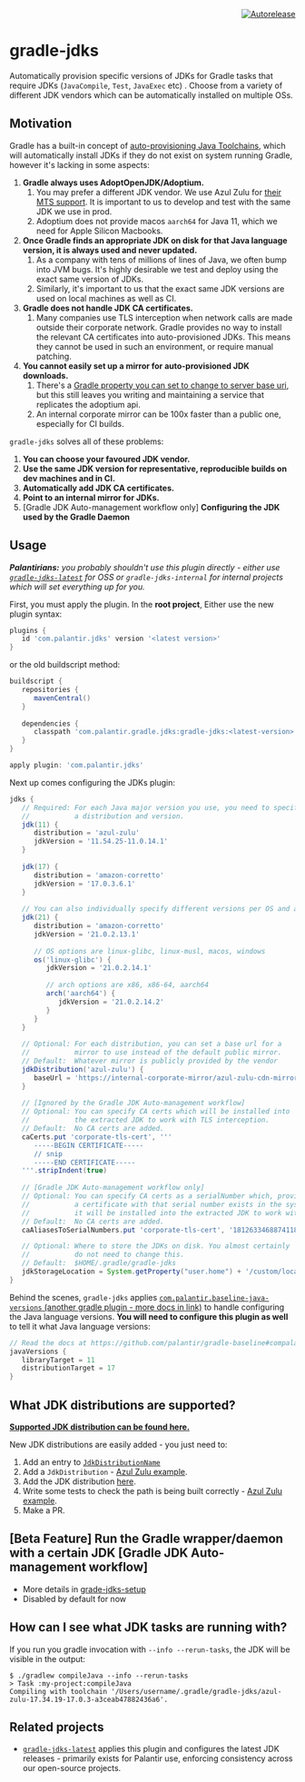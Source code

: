 <p align="right">
<a href="https://autorelease.general.dmz.palantir.tech/palantir/gradle-jdks"><img src="https://img.shields.io/badge/Perform%20an-Autorelease-success.svg" alt="Autorelease"></a>
</p>

# gradle-jdks

Automatically provision specific versions of JDKs for Gradle tasks that require JDKs (`JavaCompile`, `Test`, `JavaExec` etc) . Choose from a variety of different JDK vendors which can be automatically installed on multiple OSs.

## Motivation

Gradle has a built-in concept of [auto-provisioning Java Toolchains](https://docs.gradle.org/current/userguide/toolchains.html#sec:provisioning), which will automatically install JDKs if they do not exist on system running Gradle, however it's lacking in some aspects:

1. **Gradle always uses AdoptOpenJDK/Adoptium.**
   1. You may prefer a different JDK vendor. We use Azul Zulu for [their MTS support](https://www.azul.com/products/azul-support-roadmap/). It is important to us to develop and test with the same JDK we use in prod. 
   2. Adoptium does not provide macos `aarch64` for Java 11, which we need for Apple Silicon Macbooks.
2. **Once Gradle finds an appropriate JDK on disk for that Java language version, it is always used and never updated.**
   1. As a company with tens of millions of lines of Java, we often bump into JVM bugs. It's highly desirable we test and deploy using the exact same version of JDKs.
   2. Similarly, it's important to us that the exact same JDK versions are used on local machines as well as CI.
3. **Gradle does not handle JDK CA certificates.**
   1. Many companies use TLS interception when network calls are made outside their corporate network. Gradle provides no way to install the relevant CA certificates into auto-provisioned JDKs. This means they cannot be used in such an environment, or require manual patching.  
4. **You cannot easily set up a mirror for auto-provisioned JDK downloads.**
   1. There's a [Gradle property you can set to change to server base uri](https://docs.gradle.org/current/userguide/toolchains.html#sec:provisioning:~:text=org.gradle.jvm.toolchain.install.adoptopenjdk.baseUri), but this still leaves you writing and maintaining a service that replicates the adoptium api.
   2. An internal corporate mirror can be 100x faster than a public one, especially for CI builds.

`gradle-jdks` solves all of these problems:

1. **You can choose your favoured JDK vendor.**
2. **Use the same JDK version for representative, reproducible builds on dev machines and in CI.**
3. **Automatically add JDK CA certificates.**
4. **Point to an internal mirror for JDKs.**
5. [Gradle JDK Auto-management workflow only] **Configuring the JDK used by the Gradle Daemon**

## Usage

_**Palantirians:** you probably shouldn't use this plugin directly - either use [`gradle-jdks-latest`](https://github.com/palantir/gradle-jdks-latest) for OSS or `gradle-jdks-internal` for internal projects which will set everything up for you._

First, you must apply the plugin. In the **root project**, Either use the new plugin syntax:

```gradle
plugins {
   id 'com.palantir.jdks' version '<latest version>'
}
```

or the old buildscript method:

```gradle
buildscript {
   repositories {
      mavenCentral()
   }
   
   dependencies {
      classpath 'com.palantir.gradle.jdks:gradle-jdks:<latest-version>'
   }
}

apply plugin: 'com.palantir.jdks'
```

Next up comes configuring the JDKs plugin:

```gradle
jdks {
   // Required: For each Java major version you use, you need to specify
   //           a distribution and version.
   jdk(11) {
      distribution = 'azul-zulu'
      jdkVersion = '11.54.25-11.0.14.1'
   }
   
   jdk(17) {
      distribution = 'amazon-corretto'
      jdkVersion = '17.0.3.6.1'
   }
   
   // You can also individually specify different versions per OS and arch
   jdk(21) {
      distribution = 'amazon-corretto'
      jdkVersion = '21.0.2.13.1'
      
      // OS options are linux-glibc, linux-musl, macos, windows
      os('linux-glibc') {
         jdkVersion = '21.0.2.14.1'
       
         // arch options are x86, x86-64, aarch64
         arch('aarch64') {
            jdkVersion = '21.0.2.14.2'
         }     
      }
   }
   
   // Optional: For each distribution, you can set a base url for a
   //           mirror to use instead of the default public mirror.
   // Default:  Whatever mirror is publicly provided by the vendor
   jdkDistribution('azul-zulu') {
      baseUrl = 'https://internal-corporate-mirror/azul-zulu-cdn-mirror'
   }
   
   // [Ignored by the Gradle JDK Auto-management workflow]
   // Optional: You can specify CA certs which will be installed into
   //           the extracted JDK to work with TLS interception.
   // Default:  No CA certs are added.
   caCerts.put 'corporate-tls-cert', '''
      -----BEGIN CERTIFICATE-----
      // snip
      -----END CERTIFICATE-----
   '''.stripIndent(true)
   
   // [Gradle JDK Auto-management workflow only]
   // Optional: You can specify CA certs as a serialNumber which, provided that
   //           a certificate with that serial number exists in the system trustore,
   //           it will be installed into the extracted JDK to work with TLS interception.
   // Default:  No CA certs are added.
   caAliasesToSerialNumbers.put 'corporate-tls-cert', '18126334688741185161'

   // Optional: Where to store the JDKs on disk. You almost certainly
   //           do not need to change this. 
   // Default:  $HOME/.gradle/gradle-jdks
   jdkStorageLocation = System.getProperty("user.home") + '/custom/location'
}
```

Behind the scenes, `gradle-jdks` applies [`com.palantir.baseline-java-versions` (another gradle plugin - more docs in link)](https://github.com/palantir/gradle-baseline#compalantirbaseline-java-versions) to handle configuring the Java language versions. **You will need to configure this plugin as well** to tell it what Java language versions:

```gradle
// Read the docs at https://github.com/palantir/gradle-baseline#compalantirbaseline-java-versions
javaVersions {
   libraryTarget = 11
   distributionTarget = 17
}
```

## What JDK distributions are supported?

[**Supported JDK distribution can be found here.**](https://github.com/palantir/gradle-jdks/blob/develop/gradle-jdks-distributions/src/main/java/com/palantir/gradle/jdks/JdkDistributionName.java#L26)

New JDK distributions are easily added - you just need to:
1. Add an entry to [`JdkDistributionName`](https://github.com/palantir/gradle-jdks/blob/develop/gradle-jdks-distributions/src/main/java/com/palantir/gradle/jdks/JdkDistributionName.java#L26)
2. Add a `JdkDistribution` - [Azul Zulu example](https://github.com/palantir/gradle-jdks/blob/develop/gradle-jdks/src/main/java/com/palantir/gradle/jdks/AzulZuluJdkDistribution.java).
3. Add the JDK distribution [here](https://github.com/palantir/gradle-jdks/blob/develop/gradle-jdks/src/main/java/com/palantir/gradle/jdks/JdkDistributions.java#L22).
4. Write some tests to check the path is being built correctly - [Azul Zulu example](https://github.com/palantir/gradle-jdks/blob/develop/gradle-jdks/src/test/groovy/com/palantir/gradle/jdks/AzulZuluJdkDistributionTest.java).
5. Make a PR.

## [Beta Feature] Run the Gradle wrapper/daemon with a certain JDK [Gradle JDK Auto-management workflow]
   * More details in [grade-jdks-setup](gradle-jdks-setup/README.md)
   * Disabled by default for now

## How can I see what JDK tasks are running with?

If you run you gradle invocation with `--info --rerun-tasks`, the JDK will be visible in the output:

```
$ ./gradlew compileJava --info --rerun-tasks
> Task :my-project:compileJava
Compiling with toolchain '/Users/username/.gradle/gradle-jdks/azul-zulu-17.34.19-17.0.3-a3ceab47882436a6'.
```

## Related projects

* [`gradle-jdks-latest`](https://github.com/palantir/gradle-jdks-latest) applies this plugin and configures the latest JDK releases - primarily exists for Palantir use, enforcing consistency across our open-source projects.
